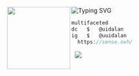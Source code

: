 ![Typing SVG](https://readme-typing-svg.herokuapp.com?font=Roboto+Mono&pause=1000&width=435&lines=%E2%80%9CExpressions+betray+where+poise+falters%E2%80%9D)
<img align="left" src="https://i.imgur.com/Im1kTL0.png" width="147"/> 

```csharp
multifaceted
dc   $   @uidalan
ig   $   @uuidalan
  https://sense.ovh/
```
&zwnj; 
&zwnj; 
![](https://komarev.com/ghpvc/?username=uidalan)
